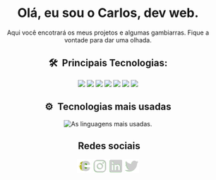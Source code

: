 <div align = 'center'>
  <div>
    <h1>Olá, eu sou o Carlos, dev web.</h1>
  </div>
  <p>Aqui você encotrará os meus projetos e algumas gambiarras. Fique a vontade para dar uma olhada.</p>

## 🛠 &nbsp;Principais Tecnologias:

  <img src="https://cdn.jsdelivr.net/gh/devicons/devicon/icons/html5/html5-plain-wordmark.svg" width=32/>
  <img src="https://cdn.jsdelivr.net/gh/devicons/devicon/icons/css3/css3-plain-wordmark.svg" width=32/>
  <img width=32 src="https://cdn.jsdelivr.net/gh/devicons/devicon/icons/javascript/javascript-plain.svg" />
  
  <img src="https://cdn.jsdelivr.net/gh/devicons/devicon/icons/git/git-plain.svg" width=32/>
  <!-- <img src="https://cdn.jsdelivr.net/gh/devicons/devicon/icons/typescript/typescript-plain.svg" width = 32/>
  <img src="https://cdn.jsdelivr.net/gh/devicons/devicon/icons/nodejs/nodejs-plain.svg" width=32/> -->
  <img src="https://cdn.jsdelivr.net/gh/devicons/devicon/icons/sass/sass-original.svg" width=32 />
  <!-- <img src="https://cdn.jsdelivr.net/gh/devicons/devicon/icons/react/react-original-wordmark.svg" width=32/> -->                   
  <img src="https://cdn.jsdelivr.net/gh/devicons/devicon/icons/bootstrap/bootstrap-plain-wordmark.svg" width=32/>
  <img src="https://cdn.jsdelivr.net/gh/devicons/devicon/icons/bulma/bulma-plain.svg" width=32/>
  <!-- <img src="https://cdn.jsdelivr.net/gh/devicons/devicon/icons/mongodb/mongodb-plain-wordmark.svg" width=32/>
  <img src="https://cdn.jsdelivr.net/gh/devicons/devicon/icons/postgresql/postgresql-plain-wordmark.svg" width=32/> -->

## ⚙ &nbsp;Tecnologias mais usadas

  <div>
    <p>
      <img width=320 src="https://github-readme-stats.vercel.app/api/top-langs/?username=carloscunha611&layout=compact&theme=dark" alt="As linguagens mais usadas."/>
    </p>
  <div>

## &nbsp;Redes sociais

  <div>
    <a href='https://carloscunha611.github.io/portfolio/'><img src='./.github/logoC.png' width=32 /></a>
    <a href='https://www.instagram.com/carloscunhajr_/'><img src='.github/logo-instagram.png' width = 32/></a>
    <a href='https://www.linkedin.com/in/carloscunha611/'><img src='.github/logo-linkedin.png' width =32 /></a>
    <a href='https://twitter.com/carloscunhajr'><img src='.github/logo-twitter.png' width =32 /></a>
    
  </div>
</div>
